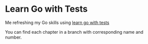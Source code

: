 # Learn Go with Tests

Me refreshing my Go skills using [learn go with tests](https://quii.gitbook.io/learn-go-with-tests/go-fundamentals/install-go)

You can find each chapter in a branch with corresponding name and number.
